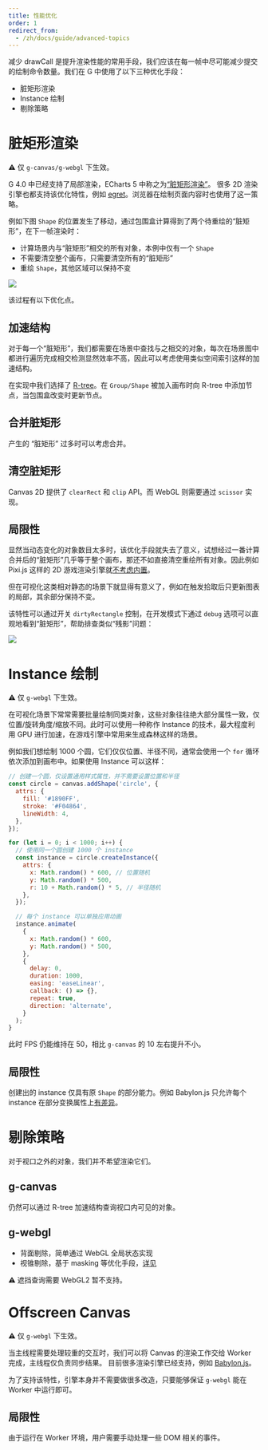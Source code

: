 ```yaml
---
title: 性能优化
order: 1
redirect_from:
  - /zh/docs/guide/advanced-topics
---
```


减少 drawCall 是提升渲染性能的常用手段，我们应该在每一帧中尽可能减少提交的绘制命令数量。我们在 G 中使用了以下三种优化手段：

- 脏矩形渲染
- Instance 绘制
- 剔除策略

# 脏矩形渲染

⚠️ 仅 `g-canvas/g-webgl` 下生效。

G 4.0 中已经支持了局部渲染，ECharts 5 中称之为[“脏矩形渲染”](https://zhuanlan.zhihu.com/p/346897719)。
很多 2D 渲染引擎也都支持该优化特性，例如 [egret](https://github.com/egret-labs/egret-docs/blob/master/Engine2D/update/update255/README.md#%E8%84%8F%E7%9F%A9%E5%BD%A2%E5%BC%80%E5%85%B3)。浏览器在绘制页面内容时也使用了这一策略。

例如下图 `Shape` 的位置发生了移动，通过包围盒计算得到了两个待重绘的“脏矩形”，在下一帧渲染时：

- 计算场景内与“脏矩形”相交的所有对象，本例中仅有一个 `Shape`
- 不需要清空整个画布，只需要清空所有的“脏矩形”
- 重绘 `Shape`，其他区域可以保持不变

![](https://gw.alipayobjects.com/mdn/rms_6ae20b/afts/img/A*oj9uTJfi9ckAAAAAAAAAAAAAARQnAQ)

该过程有以下优化点。

## 加速结构

对于每一个“脏矩形”，我们都需要在场景中查找与之相交的对象，每次在场景图中都进行遍历完成相交检测显然效率不高，因此可以考虑使用类似空间索引这样的加速结构。

在实现中我们选择了 [R-tree](https://github.com/mourner/rbush)。在 `Group/Shape` 被加入画布时向 R-tree 中添加节点，当包围盒改变时更新节点。

## 合并脏矩形

产生的 “脏矩形” 过多时可以考虑合并。

## 清空脏矩形

Canvas 2D 提供了 `clearRect` 和 `clip` API。而 WebGL 则需要通过 `scissor` 实现。

## 局限性

显然当动态变化的对象数目太多时，该优化手段就失去了意义，试想经过一番计算合并后的“脏矩形”几乎等于整个画布，那还不如直接清空重绘所有对象。因此例如 Pixi.js 这样的 2D 游戏渲染引擎就[不考虑内置](https://github.com/pixijs/pixi.js/issues/3503)。

但在可视化这类相对静态的场景下就显得有意义了，例如在触发拾取后只更新图表的局部，其余部分保持不变。

该特性可以通过开关 `dirtyRectangle` 控制，在开发模式下通过 `debug` 选项可以直观地看到“脏矩形”，帮助排查类似“残影”问题：

![](https://gw.alipayobjects.com/mdn/rms_6ae20b/afts/img/A*5gAnS71u5xEAAAAAAAAAAAAAARQnAQ)

# Instance 绘制

⚠️ 仅 `g-webgl` 下生效。

在可视化场景下常常需要批量绘制同类对象，这些对象往往绝大部分属性一致，仅位置/旋转角度/缩放不同。此时可以使用一种称作 Instance 的技术，最大程度利用 GPU 进行加速，在游戏引擎中常用来生成森林这样的场景。

例如我们想绘制 1000 个圆，它们仅仅位置、半径不同，通常会使用一个 `for` 循环依次添加到画布中。如果使用 Instance 可以这样：

```javascript
// 创建一个圆，仅设置通用样式属性，并不需要设置位置和半径
const circle = canvas.addShape('circle', {
  attrs: {
    fill: '#1890FF',
    stroke: '#F04864',
    lineWidth: 4,
  },
});

for (let i = 0; i < 1000; i++) {
  // 使用同一个圆创建 1000 个 instance
  const instance = circle.createInstance({
    attrs: {
      x: Math.random() * 600, // 位置随机
      y: Math.random() * 500,
      r: 10 + Math.random() * 5, // 半径随机
    },
  });

  // 每个 instance 可以单独应用动画
  instance.animate(
    {
      x: Math.random() * 600,
      y: Math.random() * 500,
    },
    {
      delay: 0,
      duration: 1000,
      easing: 'easeLinear',
      callback: () => {},
      repeat: true,
      direction: 'alternate',
    }
  );
}
```

此时 FPS 仍能维持在 50，相比 `g-canvas` 的 10 左右提升不小。

## 局限性

创建出的 instance 仅具有原 `Shape` 的部分能力。例如 Babylon.js 只允许每个 instance 在部分变换属性上[有差异](https://doc.babylonjs.com/divingDeeper/mesh/copies/instances)。

# 剔除策略

对于视口之外的对象，我们并不希望渲染它们。

## g-canvas

仍然可以通过 R-tree 加速结构查询视口内可见的对象。

## g-webgl

- 背面剔除，简单通过 WebGL 全局状态实现
- 视锥剔除，基于 masking 等优化手段，[详见](https://github.com/antvis/GWebGPUEngine/issues/3)

⚠️ 遮挡查询需要 WebGL2 暂不支持。

# Offscreen Canvas

⚠️ 仅 `g-webgl` 下生效。

当主线程需要处理较重的交互时，我们可以将 Canvas 的渲染工作交给 Worker 完成，主线程仅负责同步结果。
目前很多渲染引擎已经支持，例如 [Babylon.js](https://doc.babylonjs.com/divingDeeper/scene/offscreenCanvas)。

为了支持该特性，引擎本身并不需要做很多改造，只要能够保证 `g-webgl` 能在 Worker 中运行即可。

## 局限性

由于运行在 Worker 环境，用户需要手动处理一些 DOM 相关的事件。
